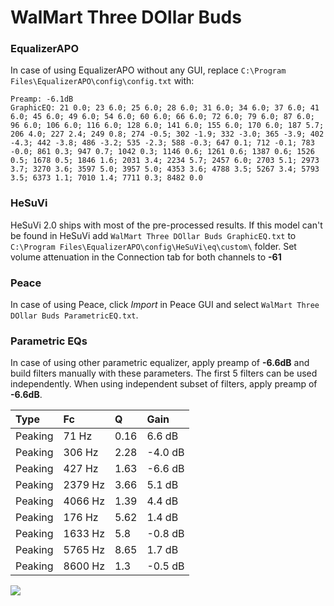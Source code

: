 # WalMart Three DOllar Buds

### EqualizerAPO
In case of using EqualizerAPO without any GUI, replace `C:\Program Files\EqualizerAPO\config\config.txt`
with:
```
Preamp: -6.1dB
GraphicEQ: 21 0.0; 23 6.0; 25 6.0; 28 6.0; 31 6.0; 34 6.0; 37 6.0; 41 6.0; 45 6.0; 49 6.0; 54 6.0; 60 6.0; 66 6.0; 72 6.0; 79 6.0; 87 6.0; 96 6.0; 106 6.0; 116 6.0; 128 6.0; 141 6.0; 155 6.0; 170 6.0; 187 5.7; 206 4.0; 227 2.4; 249 0.8; 274 -0.5; 302 -1.9; 332 -3.0; 365 -3.9; 402 -4.3; 442 -3.8; 486 -3.2; 535 -2.3; 588 -0.3; 647 0.1; 712 -0.1; 783 -0.0; 861 0.3; 947 0.7; 1042 0.3; 1146 0.6; 1261 0.6; 1387 0.6; 1526 0.5; 1678 0.5; 1846 1.6; 2031 3.4; 2234 5.7; 2457 6.0; 2703 5.1; 2973 3.7; 3270 3.6; 3597 5.0; 3957 5.0; 4353 3.6; 4788 3.5; 5267 3.4; 5793 3.5; 6373 1.1; 7010 1.4; 7711 0.3; 8482 0.0
```

### HeSuVi
HeSuVi 2.0 ships with most of the pre-processed results. If this model can't be found in HeSuVi add
`WalMart Three DOllar Buds GraphicEQ.txt` to `C:\Program Files\EqualizerAPO\config\HeSuVi\eq\custom\` folder.
Set volume attenuation in the Connection tab for both channels to **-61**

### Peace
In case of using Peace, click *Import* in Peace GUI and select `WalMart Three DOllar Buds ParametricEQ.txt`.

### Parametric EQs
In case of using other parametric equalizer, apply preamp of **-6.6dB** and build filters manually
with these parameters. The first 5 filters can be used independently.
When using independent subset of filters, apply preamp of **-6.6dB**.

| Type    | Fc      |    Q | Gain    |
|:--------|:--------|:-----|:--------|
| Peaking | 71 Hz   | 0.16 | 6.6 dB  |
| Peaking | 306 Hz  | 2.28 | -4.0 dB |
| Peaking | 427 Hz  | 1.63 | -6.6 dB |
| Peaking | 2379 Hz | 3.66 | 5.1 dB  |
| Peaking | 4066 Hz | 1.39 | 4.4 dB  |
| Peaking | 176 Hz  | 5.62 | 1.4 dB  |
| Peaking | 1633 Hz | 5.8  | -0.8 dB |
| Peaking | 5765 Hz | 8.65 | 1.7 dB  |
| Peaking | 8600 Hz | 1.3  | -0.5 dB |

![](https://raw.githubusercontent.com/jaakkopasanen/AutoEq/master/results/innerfidelity/sbaf-serious/WalMart%20Three%20DOllar%20Buds/WalMart%20Three%20DOllar%20Buds.png)